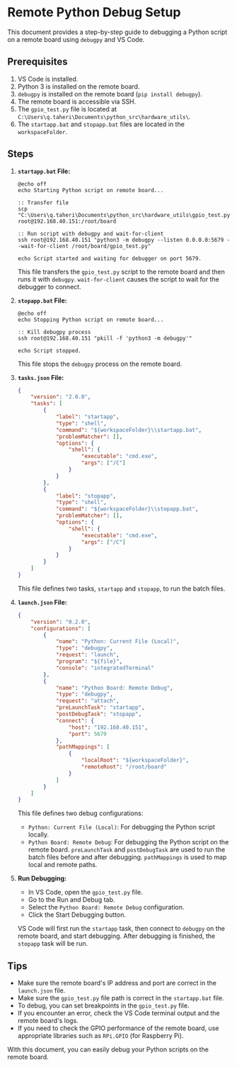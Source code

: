 # Remote Python Debug Setup

This document provides a step-by-step guide to debugging a Python script on a remote board using `debugpy` and VS Code.

## Prerequisites

1.  VS Code is installed.
2.  Python 3 is installed on the remote board.
3.  `debugpy` is installed on the remote board (`pip install debugpy`).
4.  The remote board is accessible via SSH.
5.  The `gpio_test.py` file is located at `C:\Users\q.taheri\Documents\python_src\hardware_utils\`.
6.  The `startapp.bat` and `stopapp.bat` files are located in the `workspaceFolder`.

## Steps

1.  **`startapp.bat` File:**

    ```batch
    @echo off
    echo Starting Python script on remote board...

    :: Transfer file
    scp "C:\Users\q.taheri\Documents\python_src\hardware_utils\gpio_test.py" root@192.168.40.151:/root/board

    :: Run script with debugpy and wait-for-client
    ssh root@192.168.40.151 "python3 -m debugpy --listen 0.0.0.0:5679 --wait-for-client /root/board/gpio_test.py"

    echo Script started and waiting for debugger on port 5679.
    ```

    This file transfers the `gpio_test.py` script to the remote board and then runs it with `debugpy`. `wait-for-client` causes the script to wait for the debugger to connect.

2.  **`stopapp.bat` File:**

    ```batch
    @echo off
    echo Stopping Python script on remote board...

    :: Kill debugpy process
    ssh root@192.168.40.151 "pkill -f 'python3 -m debugpy'"

    echo Script stopped.
    ```

    This file stops the `debugpy` process on the remote board.

3.  **`tasks.json` File:**

    ```json
    {
        "version": "2.0.0",
        "tasks": [
            {
                "label": "startapp",
                "type": "shell",
                "command": "${workspaceFolder}\\startapp.bat",
                "problemMatcher": [],
                "options": {
                    "shell": {
                        "executable": "cmd.exe",
                        "args": ["/C"]
                    }
                }
            },
            {
                "label": "stopapp",
                "type": "shell",
                "command": "${workspaceFolder}\\stopapp.bat",
                "problemMatcher": [],
                "options": {
                    "shell": {
                        "executable": "cmd.exe",
                        "args": ["/C"]
                    }
                }
            }
        ]
    }
    ```

    This file defines two tasks, `startapp` and `stopapp`, to run the batch files.

4.  **`launch.json` File:**

    ```json
    {
        "version": "0.2.0",
        "configurations": [
            {
                "name": "Python: Current File (Local)",
                "type": "debugpy",
                "request": "launch",
                "program": "${file}",
                "console": "integratedTerminal"
            },
            {
                "name": "Python Board: Remote Debug",
                "type": "debugpy",
                "request": "attach",
                "preLaunchTask": "startapp",
                "postDebugTask": "stopapp",
                "connect": {
                    "host": "192.168.40.151",
                    "port": 5679
                },
                "pathMappings": [
                    {
                        "localRoot": "${workspaceFolder}",
                        "remoteRoot": "/root/board"
                    }
                ]
            }
        ]
    }
    ```

    This file defines two debug configurations:

    * `Python: Current File (Local)`: For debugging the Python script locally.
    * `Python Board: Remote Debug`: For debugging the Python script on the remote board. `preLaunchTask` and `postDebugTask` are used to run the batch files before and after debugging. `pathMappings` is used to map local and remote paths.

5.  **Run Debugging:**

    * In VS Code, open the `gpio_test.py` file.
    * Go to the Run and Debug tab.
    * Select the `Python Board: Remote Debug` configuration.
    * Click the Start Debugging button.

    VS Code will first run the `startapp` task, then connect to `debugpy` on the remote board, and start debugging. After debugging is finished, the `stopapp` task will be run.

## Tips

* Make sure the remote board's IP address and port are correct in the `launch.json` file.
* Make sure the `gpio_test.py` file path is correct in the `startapp.bat` file.
* To debug, you can set breakpoints in the `gpio_test.py` file.
* If you encounter an error, check the VS Code terminal output and the remote board's logs.
* If you need to check the GPIO performance of the remote board, use appropriate libraries such as `RPi.GPIO` (for Raspberry Pi).

With this document, you can easily debug your Python scripts on the remote board.
